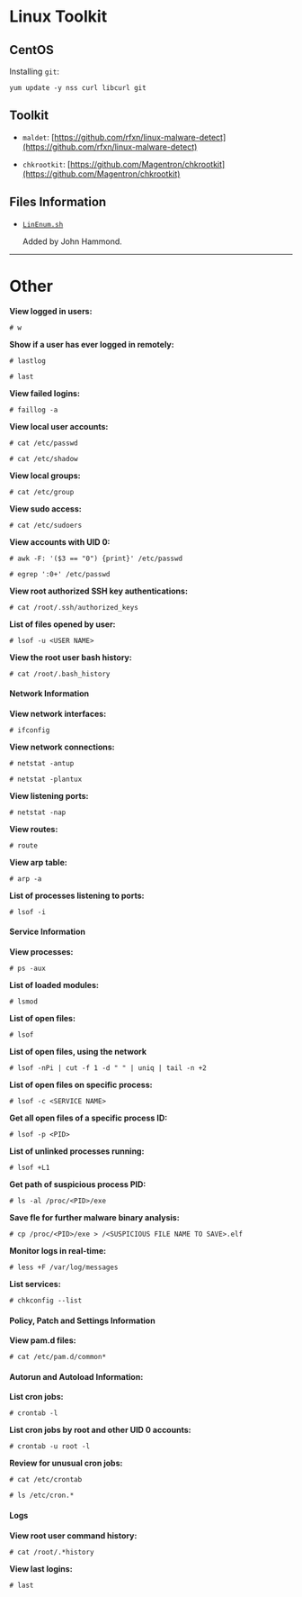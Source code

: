 Linux Toolkit
=======================

CentOS
----------

Installing `git`:

```
yum update -y nss curl libcurl git
```



Toolkit
--------

* `maldet`: [https://github.com/rfxn/linux-malware-detect](https://github.com/rfxn/linux-malware-detect)

* `chkrootkit`: [https://github.com/Magentron/chkrootkit](https://github.com/Magentron/chkrootkit)

Files Information
-------------

* [`LinEnum.sh`](LinEnum.sh)

    Added by John Hammond. 


--------------

Other  
========


__View logged in users:__

```
# w
```

__Show if a user has ever logged in remotely:__

```
# lastlog

# last
```

__View failed logins:__

```
# faillog -a
```

__View local user accounts:__

```
# cat /etc/passwd

# cat /etc/shadow
```

__View local groups:__

```
# cat /etc/group
```

__View sudo access:__

```
# cat /etc/sudoers
```

__View accounts with UID 0:__

```
# awk -F: '($3 == "0") {print}' /etc/passwd

# egrep ':0+' /etc/passwd
```

__View root authorized SSH key authentications:__

```
# cat /root/.ssh/authorized_keys
```

__List of files opened by user:__

```
# lsof -u <USER NAME>
```

__View the root user bash history:__

```
# cat /root/.bash_history
```


#### Network Information

__View network interfaces:__

```
# ifconfig
```

__View network connections:__

```
# netstat -antup

# netstat -plantux
```

__View listening ports:__

```
# netstat -nap
```

__View routes:__

```
# route
```

__View arp table:__

```
# arp -a
```

__List of processes listening to ports:__

```
# lsof -i
```

#### Service Information


__View processes:__

```
# ps -aux
```

__List of loaded modules:__

```
# lsmod
```

__List of open files:__

```
# lsof
```

__List of open files, using the network__

```
# lsof -nPi | cut -f 1 -d " " | uniq | tail -n +2
```

__List of open files on specific process:__

```
# lsof -c <SERVICE NAME>
```

__Get all open files of a specific process ID:__

```
# lsof -p <PID>
```

__List of unlinked processes running:__

```
# lsof +L1
```

__Get path of suspicious process PID:__

```
# ls -al /proc/<PID>/exe
```

__Save fle for further malware binary analysis:__

```
# cp /proc/<PID>/exe > /<SUSPICIOUS FILE NAME TO SAVE>.elf
```

__Monitor logs in real-time:__

```
# less +F /var/log/messages
```

__List services:__

```
# chkconfig --list
```

#### Policy, Patch and Settings Information

__View pam.d files:__

```
# cat /etc/pam.d/common*
```

#### Autorun and Autoload Information:

__List cron jobs:__

```
# crontab -l
```

__List cron jobs by root and other UID 0 accounts:__

```
# crontab -u root -l
```

__Review for unusual cron jobs:__

```
# cat /etc/crontab

# ls /etc/cron.*
```

#### Logs

__View root user command history:__

```
# cat /root/.*history
```

__View last logins:__

```
# last
```

